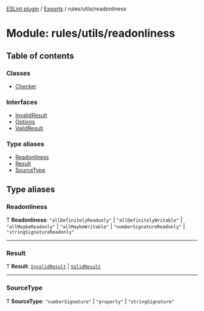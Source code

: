 [ESLint plugin](../index.md) / [Exports](../modules.md) / rules/utils/readonliness

# Module: rules/utils/readonliness

## Table of contents

### Classes

- [Checker](../classes/rules_utils_readonliness.Checker.md)

### Interfaces

- [InvalidResult](../interfaces/rules_utils_readonliness.InvalidResult.md)
- [Options](../interfaces/rules_utils_readonliness.Options.md)
- [ValidResult](../interfaces/rules_utils_readonliness.ValidResult.md)

### Type aliases

- [Readonliness](rules_utils_readonliness.md#readonliness)
- [Result](rules_utils_readonliness.md#result)
- [SourceType](rules_utils_readonliness.md#sourcetype)

## Type aliases

### Readonliness

Ƭ **Readonliness**: ``"allDefinitelyReadonly"`` \| ``"allDefinitelyWritable"`` \| ``"allMaybeReadonly"`` \| ``"allMaybeWritable"`` \| ``"numberSignatureReadonly"`` \| ``"stringSignatureReadonly"``

___

### Result

Ƭ **Result**: [`InvalidResult`](../interfaces/rules_utils_readonliness.InvalidResult.md) \| [`ValidResult`](../interfaces/rules_utils_readonliness.ValidResult.md)

___

### SourceType

Ƭ **SourceType**: ``"numberSignature"`` \| ``"property"`` \| ``"stringSignature"``
